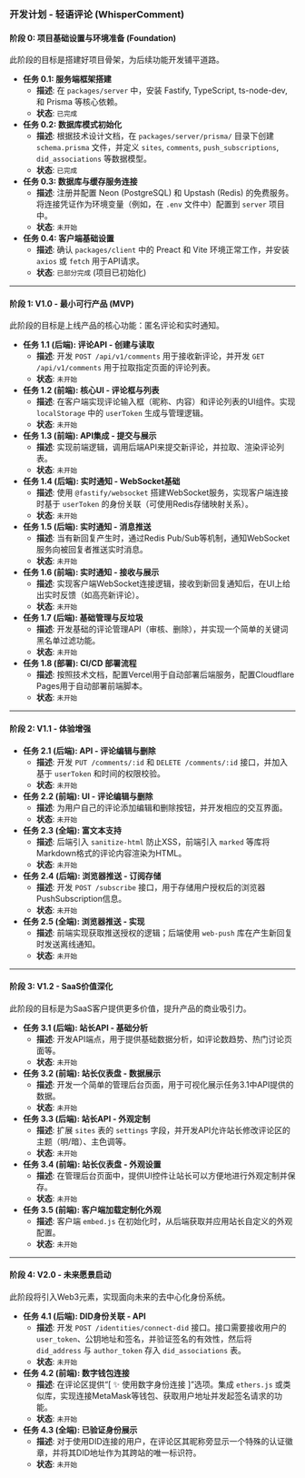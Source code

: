 ### **开发计划 - 轻语评论 (WhisperComment)**

#### **阶段 0: 项目基础设置与环境准备 (Foundation)**

此阶段的目标是搭建好项目骨架，为后续功能开发铺平道路。

*   **任务 0.1: 服务端框架搭建**
    *   **描述**: 在 `packages/server` 中，安装 Fastify, TypeScript, ts-node-dev, 和 Prisma 等核心依赖。
    *   **状态**: `已完成`
*   **任务 0.2: 数据库模式初始化**
    *   **描述**: 根据技术设计文档，在 `packages/server/prisma/` 目录下创建 `schema.prisma` 文件，并定义 `sites`, `comments`, `push_subscriptions`, `did_associations` 等数据模型。
    *   **状态**: `已完成`
*   **任务 0.3: 数据库与缓存服务连接**
    *   **描述**: 注册并配置 Neon (PostgreSQL) 和 Upstash (Redis) 的免费服务。将连接凭证作为环境变量（例如，在 `.env` 文件中）配置到 `server` 项目中。
    *   **状态**: `未开始`
*   **任务 0.4: 客户端基础设置**
    *   **描述**: 确认 `packages/client` 中的 Preact 和 Vite 环境正常工作，并安装 `axios` 或 `fetch` 用于API请求。
    *   **状态**: `已部分完成` (项目已初始化)

---

#### **阶段 1: V1.0 - 最小可行产品 (MVP)**

此阶段的目标是上线产品的核心功能：匿名评论和实时通知。

*   **任务 1.1 (后端): 评论API - 创建与读取**
    *   **描述**: 开发 `POST /api/v1/comments` 用于接收新评论，并开发 `GET /api/v1/comments` 用于拉取指定页面的评论列表。
    *   **状态**: `未开始`
*   **任务 1.2 (前端): 核心UI - 评论框与列表**
    *   **描述**: 在客户端实现评论输入框（昵称、内容）和评论列表的UI组件。实现 `localStorage` 中的 `userToken` 生成与管理逻辑。
    *   **状态**: `未开始`
*   **任务 1.3 (前端): API集成 - 提交与展示**
    *   **描述**: 实现前端逻辑，调用后端API来提交新评论，并拉取、渲染评论列表。
    *   **状态**: `未开始`
*   **任务 1.4 (后端): 实时通知 - WebSocket基础**
    *   **描述**: 使用 `@fastify/websocket` 搭建WebSocket服务，实现客户端连接时基于 `userToken` 的身份关联（可使用Redis存储映射关系）。
    *   **状态**: `未开始`
*   **任务 1.5 (后端): 实时通知 - 消息推送**
    *   **描述**: 当有新回复产生时，通过Redis Pub/Sub等机制，通知WebSocket服务向被回复者推送实时消息。
    *   **状态**: `未开始`
*   **任务 1.6 (前端): 实时通知 - 接收与展示**
    *   **描述**: 实现客户端WebSocket连接逻辑，接收到新回复通知后，在UI上给出实时反馈（如高亮新评论）。
    *   **状态**: `未开始`
*   **任务 1.7 (后端): 基础管理与反垃圾**
    *   **描述**: 开发基础的评论管理API（审核、删除），并实现一个简单的关键词黑名单过滤功能。
    *   **状态**: `未开始`
*   **任务 1.8 (部署): CI/CD 部署流程**
    *   **描述**: 按照技术文档，配置Vercel用于自动部署后端服务，配置Cloudflare Pages用于自动部署前端脚本。
    *   **状态**: `未开始`

---

#### **阶段 2: V1.1 - 体验增强**

*   **任务 2.1 (后端): API - 评论编辑与删除**
    *   **描述**: 开发 `PUT /comments/:id` 和 `DELETE /comments/:id` 接口，并加入基于 `userToken` 和时间的权限校验。
    *   **状态**: `未开始`
*   **任务 2.2 (前端): UI - 评论编辑与删除**
    *   **描述**: 为用户自己的评论添加编辑和删除按钮，并开发相应的交互界面。
    *   **状态**: `未开始`
*   **任务 2.3 (全端): 富文本支持**
    *   **描述**: 后端引入 `sanitize-html` 防止XSS，前端引入 `marked` 等库将Markdown格式的评论内容渲染为HTML。
    *   **状态**: `未开始`
*   **任务 2.4 (后端): 浏览器推送 - 订阅存储**
    *   **描述**: 开发 `POST /subscribe` 接口，用于存储用户授权后的浏览器PushSubscription信息。
    *   **状态**: `未开始`
*   **任务 2.5 (全端): 浏览器推送 - 实现**
    *   **描述**: 前端实现获取推送授权的逻辑；后端使用 `web-push` 库在产生新回复时发送离线通知。
    *   **状态**: `未开始`

---

#### **阶段 3: V1.2 - SaaS价值深化**

此阶段的目标是为SaaS客户提供更多价值，提升产品的商业吸引力。

*   **任务 3.1 (后端): 站长API - 基础分析**
    *   **描述**: 开发API端点，用于提供基础数据分析，如评论数趋势、热门讨论页面等。
    *   **状态**: `未开始`
*   **任务 3.2 (前端): 站长仪表盘 - 数据展示**
    *   **描述**: 开发一个简单的管理后台页面，用于可视化展示任务3.1中API提供的数据。
    *   **状态**: `未开始`
*   **任务 3.3 (后端): 站长API - 外观定制**
    *   **描述**: 扩展 `sites` 表的 `settings` 字段，并开发API允许站长修改评论区的主题（明/暗）、主色调等。
    *   **状态**: `未开始`
*   **任务 3.4 (前端): 站长仪表盘 - 外观设置**
    *   **描述**: 在管理后台页面中，提供UI控件让站长可以方便地进行外观定制并保存。
    *   **状态**: `未开始`
*   **任务 3.5 (前端): 客户端加载定制化外观**
    *   **描述**: 客户端 `embed.js` 在初始化时，从后端获取并应用站长自定义的外观配置。
    *   **状态**: `未开始`

---

#### **阶段 4: V2.0 - 未来愿景启动**

此阶段将引入Web3元素，实现面向未来的去中心化身份系统。

*   **任务 4.1 (后端): DID身份关联 - API**
    *   **描述**: 开发 `POST /identities/connect-did` 接口。接口需要接收用户的 `user_token`、公钥地址和签名，并验证签名的有效性，然后将 `did_address` 与 `author_token` 存入 `did_associations` 表。
    *   **状态**: `未开始`
*   **任务 4.2 (前端): 数字钱包连接**
    *   **描述**: 在评论区提供“[ ✨ 使用数字身份连接 ]”选项。集成 `ethers.js` 或类似库，实现连接MetaMask等钱包、获取用户地址并发起签名请求的功能。
    *   **状态**: `未开始`
*   **任务 4.3 (全端): 已验证身份展示**
    *   **描述**: 对于使用DID连接的用户，在评论区其昵称旁显示一个特殊的认证徽章，并将其DID地址作为其跨站的唯一标识符。
    *   **状态**: `未开始`